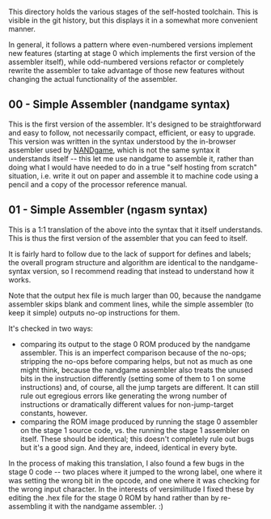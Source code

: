 This directory holds the various stages of the self-hosted toolchain. This is
visible in the git history, but this displays it in a somewhat more convenient
manner.

In general, it follows a pattern where even-numbered versions implement new
features (starting at stage 0 which implements the first version of the
assembler itself), while odd-numbered versions refactor or completely rewrite
the assembler to take advantage of those new features without changing the actual
functionality of the assembler.

## 00 - Simple Assembler (nandgame syntax)

This is the first version of the assembler. It's designed to be straightforward
and easy to follow, not necessarily compact, efficient, or easy to upgrade. This
version was written in the syntax understood by the in-browser assembler used by
[NANDgame](https://www.nandgame.com/), which is not the same syntax it
understands itself -- this let me use nandgame to assemble it, rather than doing
what I would have needed to do in a true "self hosting from scratch" situation,
i.e. write it out on paper and assemble it to machine code using a pencil and a
copy of the processor reference manual.

## 01 - Simple Assembler (ngasm syntax)

This is a 1:1 translation of the above into the syntax that it itself understands.
This is thus the first version of the assembler that you can feed to itself.

It is fairly hard to follow due to the lack of support for defines and labels; the
overall program structure and algorithm are identical to the nandgame-syntax
version, so I recommend reading that instead to understand how it works.

Note that the output hex file is much larger than 00, because the nandgame assembler
skips blank and comment lines, while the simple assembler (to keep it simple)
outputs no-op instructions for them.

It's checked in two ways:
- comparing its output to the stage 0 ROM produced by the nandgame assembler. This
  is an imperfect comparison because of the no-ops; stripping the no-ops before
  comparing helps, but not as much as one might think, because the nandgame assembler
  also treats the unused bits in the instruction differently (setting some of them
  to 1 on some instructions) and, of course, all the jump targets are different.
  It can still rule out egregious errors like generating the wrong number of
  instructions or dramatically different values for non-jump-target constants,
  however.
- comparing the ROM image produced by running the stage 0 assembler on the stage
  1 source code, vs. the running the stage 1 assembler on itself. These should
  be identical; this doesn't completely rule out bugs but it's a good sign. And
  they are, indeed, identical in every byte.

In the process of making this translation, I also found a few bugs in the stage 0
code -- two places where it jumped to the wrong label, one where it was setting
the wrong bit in the opcode, and one where it was checking for the wrong input
character. In the interests of versimilitude I fixed these by editing the .hex
file for the stage 0 ROM by hand rather than by re-assembling it with the nandgame
assembler. :)